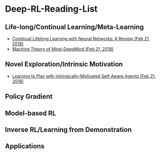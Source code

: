 # Deep-RL-Reading-List


## Life-long/Continual Learning/Meta-Learning
* [Continual Lifelong Learning with Neural Networks: A Review (Feb 21, 2018)](https://arxiv.org/pdf/1802.07569.pdf)
* [Machine Theory of Mind-DeepMind (Feb 21, 2018)](https://arxiv.org/pdf/1802.07740v1.pdf)

## Novel Exploration/Intrinsic Motivation
* [Learning to Play with Intrinsically-Motivated Self-Aware Agents (Feb 21, 2018)](https://arxiv.org/pdf/1802.07442v1.pdf)

## Policy Gradient

## Model-based RL

## Inverse RL/Learning from Demonstration

## Applications
